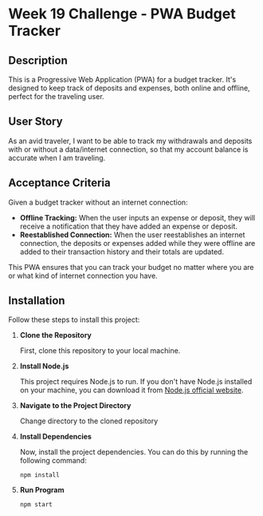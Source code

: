 # Week 19 Challenge - PWA Budget Tracker

## Description

This is a Progressive Web Application (PWA) for a budget tracker. It's designed to keep track of deposits and expenses, both online and offline, perfect for the traveling user.

## User Story

As an avid traveler, I want to be able to track my withdrawals and deposits with or without a data/internet connection, so that my account balance is accurate when I am traveling.

## Acceptance Criteria

Given a budget tracker without an internet connection:

- **Offline Tracking:** When the user inputs an expense or deposit, they will receive a notification that they have added an expense or deposit.
- **Reestablished Connection:** When the user reestablishes an internet connection, the deposits or expenses added while they were offline are added to their transaction history and their totals are updated.

This PWA ensures that you can track your budget no matter where you are or what kind of internet connection you have.

## Installation

Follow these steps to install this project:

1. **Clone the Repository**

    First, clone this repository to your local machine.

2. **Install Node.js**

    This project requires Node.js to run. If you don't have Node.js installed on your machine, you can download it from [Node.js official website](https://nodejs.org/).

3. **Navigate to the Project Directory**

    Change directory to the cloned repository

4. **Install Dependencies**

    Now, install the project dependencies. You can do this by running the following command:
    ```
    npm install
    ```
    
5. **Run Program**
    ```
    npm start
    ```

